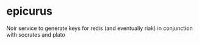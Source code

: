 epicurus
========

Noir service to generate keys for redis (and eventually riak) in conjunction with socrates and plato